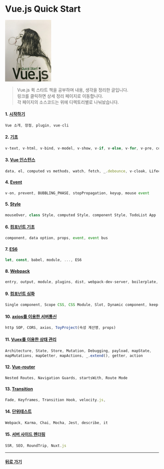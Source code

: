 Vue.js Quick Start
================================

<img width="30%" height="30%" src="./vueimg.jpg"></img>

>Vue.js 퀵 스타트 책을 공부하며 내용, 생각을 정리한 글입니다.<br/>
>링크를 클릭하면 상세 정리 페이지로 이동합니다. <br/>
>각 페이지의 소스코드는 위에 디렉토리별로 나눠놨습니다. 

#### 1. [시작하기](http://1ilsang.blog.me/221139347379)
```javascript
Vue 소개, 장점, plugin, vue-cli
```

#### 2. [기초](http://1ilsang.blog.me/221249302573)
```javascript
v-text, v-html, v-bind, v-model, v-show, v-if, v-else, v-for, v-pre, computed, Search Filter
```

#### 3. [Vue 인스턴스](http://1ilsang.blog.me/221250523238)
```javascript 
data, el, computed vs methods, watch, fetch, _.debounce, v-cloak, Lifecycle
```

#### 4. [Event](http://1ilsang.blog.me/221254097398)
```javascript
v-on, prevent, BUBBLING_PHASE, stopPropagation, keyup, mouse event 
```

#### 5. [Style](http://1ilsang.blog.me/221254160523)
```javascript
mouseOver, class Style, computed Style, component Style, TodoList App
```

#### 6. [컴포넌트 기초](http://1ilsang.blog.me/221254980087)
```javascript
component, data option, props, event, event bus
```

#### 7. [ES6](http://1ilsang.blog.me/221255052445)
```javascript
let, const, babel, module, ..., ES6
```

#### 8. [Webpack](http://1ilsang.blog.me/221255628941)
```javascript
entry, output, module, plugins, dist, webpack-dev-server, boilerplate, pwa
```

#### 9. [컴포넌트 심화](http://1ilsang.blog.me/221255898006)
```javascript
Single component, Scope CSS, CSS Module, Slot, Dynamic component, keep-alive, RecursiveComponent
```

#### 10. [axios를 이용한 서버통신](http://1ilsang.blog.me/221256891092)
```javascript
http SOP, CORS, axios, ToyProject(속성 계산명, props)
```

#### 11. [Vuex를 이용한 상태 관리](http://1ilsang.blog.me/221257522302)
```javascript
Architecture, State, Store, Mutation, Debugging, payload, mapState,
mapMutations, mapGetter, mapActions, _.extend(), getter, action
```

#### 12. [Vue-router](http://1ilsang.blog.me/221261528638)
```javascript
Nested Routes, Navigation Guards, startsWith, Route Mode 
```

#### 13. [Transition](./13장_Transition/)
```javascript
Fade, Keyframes, Transition Hook, velocity.js, 
```

#### 14. [단위테스트](http://1ilsang.blog.me/221262339946)
```javascript
Webpack, Karma, Chai, Mocha, Jest, describe, it
```

#### 15. [서버 사이드 렌더링](http://1ilsang.blog.me/221262386204)
```javascript
SSR, SEO, RoundTrip, Nuxt.js
```
- - -
#### [뒤로 가기](./../../../)
